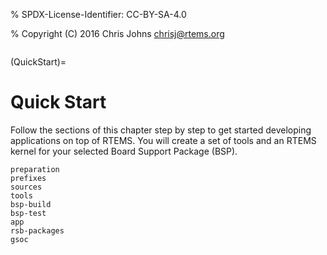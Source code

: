 % SPDX-License-Identifier: CC-BY-SA-4.0

% Copyright (C) 2016 Chris Johns <chrisj@rtems.org>

```{index} Quick Start
```

(QuickStart)=

# Quick Start

Follow the sections of this chapter step by step to get started developing
applications on top of RTEMS. You will create a set of tools and an RTEMS
kernel for your selected Board Support Package (BSP).

```{toctree}
preparation
prefixes
sources
tools
bsp-build
bsp-test
app
rsb-packages
gsoc
```
